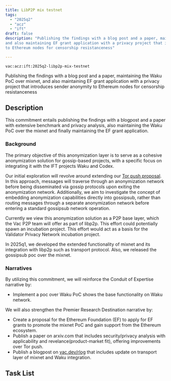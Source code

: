 ```yaml
---
title: LibP2P mix testnet
tags:
  - "2025q2"
  - "acz"
  - "ift"
draft: false
description: "Publishing the findings with a blog post and a paper, maintaining the Waku PoC over mixnet, 
and also maintaining EF grant application with a privacy project that introduces sender anonymity 
to Ethereum nodes for censorship resistanceness"

---
```


`vac:acz:ift:2025q2-libp2p-mix-testnet`

Publishing the findings with a blog post and a paper, maintaining the Waku PoC over mixnet, 
and also maintaining EF grant application with a privacy project that introduces sender anonymity 
to Ethereum nodes for censorship resistanceness
## Description
This commitment entails publishing the findings with a blogpost and a paper with extensive benchmark and
privacy analysis, also maintaining the Waku PoC over the mixnet and finally maintaining the EF grant application. 
 
### Background
The primary objective of this anonymization layer is to serve as a cohesive anonymization solution 
for gossip-based projects, with a specific focus on integrating it with the IFT projects Waku and Codex.

Our initial exploration will revolve around extending our [Tor push proposal](https://rfc.vac.dev/spec/46/).
In this approach, messages will traverse through an anonymization network before being disseminated 
via gossip protocols upon exiting the anonymization network.
Additionally, we aim to investigate the concept of embedding anonymization capabilities 
directly into gossipsub, rather than routing messages through a separate anonymization network 
before entering a standard gossipsub network operation.

Currently we view this anonymization solution as a P2P base layer, 
which the Vac P2P team will offer as part of libp2p.
This effort could potentially spawn an incubation project.
This effort would act as a basis for the Validator Privacy Network incubation project.

In 2025q1, we developed the extended functionality of mixnet and its integration with libp2p such as transport protocol. 
Also, we released the gossipsub poc over the mixnet. 

### Narratives
By utilizing this commitment, 
we will reinforce the Conduit of Expertise narrative by:
* Implement a poc over Waku PoC shows the base functionality on Waku network. 

We will also strengthen the Premier Research Destination narrative by:
* Create a proposal for the Ethereum Foundation (EF) to apply for EF grants to promote the mixnet PoC and 
gain support from the Ethereum ecosystem.
* Publish a paper on arxiv.com that includes security/privacy analysis with applicability and revelance(product-market fit), 
offering improvements over Tor push. 
* Publish a blogpost on [vac.dev/rlog](https://vac.dev/rlog) that includes update on transport layer of mixnet and 
Waku integration. 

## Task List
